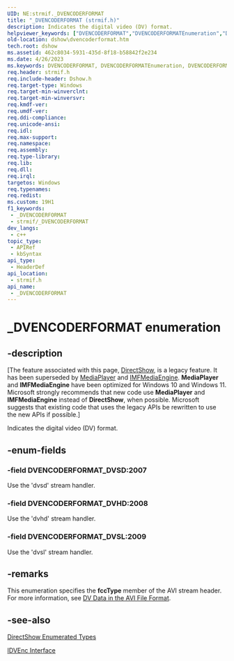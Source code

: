 ```yaml
---
UID: NE:strmif._DVENCODERFORMAT
title: "_DVENCODERFORMAT (strmif.h)"
description: Indicates the digital video (DV) format.
helpviewer_keywords: ["DVENCODERFORMAT","DVENCODERFORMATEnumeration","DVENCODERFORMAT_DVHD","DVENCODERFORMAT_DVSD","DVENCODERFORMAT_DVSL","_DVENCODERFORMAT","_DVENCODERFORMAT enumeration [DirectShow]","dshow.dvencoderformat","strmif/DVENCODERFORMAT_DVHD","strmif/DVENCODERFORMAT_DVSD","strmif/DVENCODERFORMAT_DVSL","strmif/_DVENCODERFORMAT"]
old-location: dshow\dvencoderformat.htm
tech.root: dshow
ms.assetid: 462c8034-5931-435d-8f18-b58842f2e234
ms.date: 4/26/2023
ms.keywords: DVENCODERFORMAT, DVENCODERFORMATEnumeration, DVENCODERFORMAT_DVHD, DVENCODERFORMAT_DVSD, DVENCODERFORMAT_DVSL, _DVENCODERFORMAT, _DVENCODERFORMAT enumeration [DirectShow], dshow.dvencoderformat, strmif/DVENCODERFORMAT_DVHD, strmif/DVENCODERFORMAT_DVSD, strmif/DVENCODERFORMAT_DVSL, strmif/_DVENCODERFORMAT
req.header: strmif.h
req.include-header: Dshow.h
req.target-type: Windows
req.target-min-winverclnt: 
req.target-min-winversvr: 
req.kmdf-ver: 
req.umdf-ver: 
req.ddi-compliance: 
req.unicode-ansi: 
req.idl: 
req.max-support: 
req.namespace: 
req.assembly: 
req.type-library: 
req.lib: 
req.dll: 
req.irql: 
targetos: Windows
req.typenames: 
req.redist: 
ms.custom: 19H1
f1_keywords:
 - _DVENCODERFORMAT
 - strmif/_DVENCODERFORMAT
dev_langs:
 - c++
topic_type:
 - APIRef
 - kbSyntax
api_type:
 - HeaderDef
api_location:
 - strmif.h
api_name:
 - _DVENCODERFORMAT
---
```


# _DVENCODERFORMAT enumeration


## -description

\[The feature associated with this page, [DirectShow](/windows/win32/directshow/directshow), is a legacy feature. It has been superseded by [MediaPlayer](/uwp/api/Windows.Media.Playback.MediaPlayer) and [IMFMediaEngine](/windows/win32/api/mfmediaengine/nn-mfmediaengine-imfmediaengine). **MediaPlayer** and **IMFMediaEngine** have been optimized for Windows 10 and Windows 11. Microsoft strongly recommends that new code use **MediaPlayer** and **IMFMediaEngine** instead of **DirectShow**, when possible. Microsoft suggests that existing code that uses the legacy APIs be rewritten to use the new APIs if possible.\]

Indicates the digital video (DV) format.

## -enum-fields

### -field DVENCODERFORMAT_DVSD:2007

Use the 'dvsd' stream handler.

### -field DVENCODERFORMAT_DVHD:2008

Use the 'dvhd' stream handler.

### -field DVENCODERFORMAT_DVSL:2009

Use the 'dvsl' stream handler.

## -remarks

This enumeration specifies the <b>fccType</b> member of the AVI stream header. For more information, see <a href="/windows/desktop/DirectShow/dv-data-in-the-avi-file-format">DV Data in the AVI File Format</a>.

## -see-also

<a href="/windows/desktop/DirectShow/directshow-enumerated-types">DirectShow Enumerated Types</a>



<a href="/windows/desktop/api/strmif/nn-strmif-idvenc">IDVEnc Interface</a>
